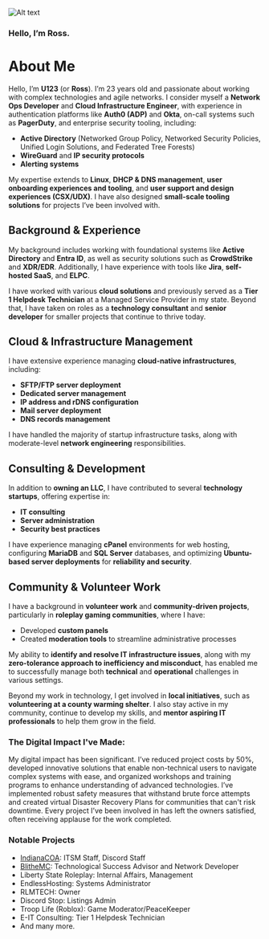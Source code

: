 ![Alt text](https://mike-uses.uploads.systems/eqwqa3yo.jpg)

### Hello, I’m Ross.

# About Me  

Hello, I’m **U123** (or **Ross**). I’m 23 years old and passionate about working with complex technologies and agile networks. I consider myself a **Network Ops Developer** and **Cloud Infrastructure Engineer**, with experience in authentication platforms like **Auth0 (ADP)** and **Okta**, on-call systems such as **PagerDuty**, and enterprise security tooling, including:  

- **Active Directory** (Networked Group Policy, Networked Security Policies, Unified Login Solutions, and Federated Tree Forests)  
- **WireGuard** and **IP security protocols**  
- **Alerting systems**  

My expertise extends to **Linux**, **DHCP & DNS management**, **user onboarding experiences and tooling**, and **user support and design experiences (CSX/UDX)**. I have also designed **small-scale tooling solutions** for projects I’ve been involved with.  

## Background & Experience  

My background includes working with foundational systems like **Active Directory** and **Entra ID**, as well as security solutions such as **CrowdStrike** and **XDR/EDR**. Additionally, I have experience with tools like **Jira**, **self-hosted SaaS**, and **ELPC**.  

I have worked with various **cloud solutions** and previously served as a **Tier 1 Helpdesk Technician** at a Managed Service Provider in my state. Beyond that, I have taken on roles as a **technology consultant** and **senior developer** for smaller projects that continue to thrive today.  

## Cloud & Infrastructure Management  

I have extensive experience managing **cloud-native infrastructures**, including:  

- **SFTP/FTP server deployment**  
- **Dedicated server management**  
- **IP address and rDNS configuration**  
- **Mail server deployment**  
- **DNS records management**  

I have handled the majority of startup infrastructure tasks, along with moderate-level **network engineering** responsibilities.  

## Consulting & Development  

In addition to **owning an LLC**, I have contributed to several **technology startups**, offering expertise in:  

- **IT consulting**  
- **Server administration**  
- **Security best practices**  

I have experience managing **cPanel** environments for web hosting, configuring **MariaDB** and **SQL Server** databases, and optimizing **Ubuntu-based server deployments** for **reliability and security**.  

## Community & Volunteer Work  

I have a background in **volunteer work** and **community-driven projects**, particularly in **roleplay gaming communities**, where I have:  

- Developed **custom panels**  
- Created **moderation tools** to streamline administrative processes  

My ability to **identify and resolve IT infrastructure issues**, along with my **zero-tolerance approach to inefficiency and misconduct**, has enabled me to successfully manage both **technical** and **operational** challenges in various settings.  

Beyond my work in technology, I get involved in **local initiatives**, such as **volunteering at a county warming shelter**. I also stay active in my community, continue to develop my skills, and **mentor aspiring IT professionals** to help them grow in the field.  

### The Digital Impact I've Made:
My digital impact has been significant. I’ve reduced project costs by 50%, developed innovative solutions that enable non-technical users to navigate complex systems with ease, and organized workshops and training programs to enhance understanding of advanced technologies. I’ve implemented robust safety measures that withstand brute force attempts and created virtual Disaster Recovery Plans for communities that can't risk downtime. Every project I’ve been involved in has left the owners satisfied, often receiving applause for the work completed. 


### Notable Projects
- [IndianaCOA](https://indianacoa.com): ITSM Staff, Discord Staff
- [BlitheMC](https://blithemc.co): Technological Success Advisor and Network Developer
- Liberty State Roleplay: Internal Affairs, Management
- EndlessHosting: Systems Administrator
- RLMTECH: Owner
- Discord Stop: Listings Admin
- Troop Life (Roblox): Game Moderator/PeaceKeeper
- E-IT Consulting: Tier 1 Helpdesk Technician
- And many more.
